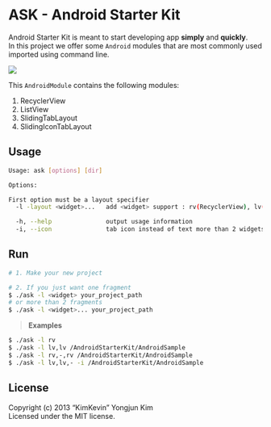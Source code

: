 ASK - Android Starter Kit
=====

Android Starter Kit is meant to start developing app **simply** and **quickly**.  
In this project we offer some `Android` modules that are most commonly used imported using command line.

![](https://github.com/kimkevin/AndroidStarterKit/blob/master/assets/ask.gif)

This `AndroidModule` contains the following modules:

1. RecyclerView
2. ListView
3. SlidingTabLayout 
4. SlidingIconTabLayout 

## Usage
```bash
Usage: ask [options] [dir]

Options:

First option must be a layout specifier
  -l -layout <widget>...   add <widget> support : rv(RecyclerView), lv(ListView), sv(ScrollView), -(Default View)

  -h, --help               output usage information
  -i, --icon               tab icon instead of text more than 2 widgets
```

## Run

```bash
# 1. Make your new project

# 2. If you just want one fragment
$ ./ask -l <widget> your_project_path 
# or more than 2 fragments
$ ./ask -l <widget>... your_project_path
```

> **Examples**
```bash
$ ./ask -l rv 
$ ./ask -l lv,lv /AndroidStarterKit/AndroidSample 
$ ./ask -l rv,-,rv /AndroidStarterKit/AndroidSample
$ ./ask -l lv,lv,- -i /AndroidStarterKit/AndroidSample
```

## License

Copyright (c) 2013 “KimKevin” Yongjun Kim  
Licensed under the MIT license.

